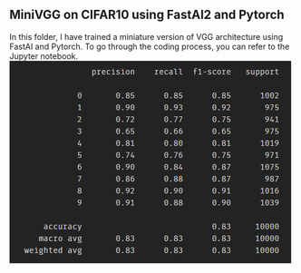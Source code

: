## MiniVGG on CIFAR10 using FastAI2 and Pytorch

In this folder, I have trained a miniature version of VGG architecture using FastAI and Pytorch. To go through the coding process, you can refer to the Jupyter notebook.
![alt text](./img/classification_report.png "Classification Report")